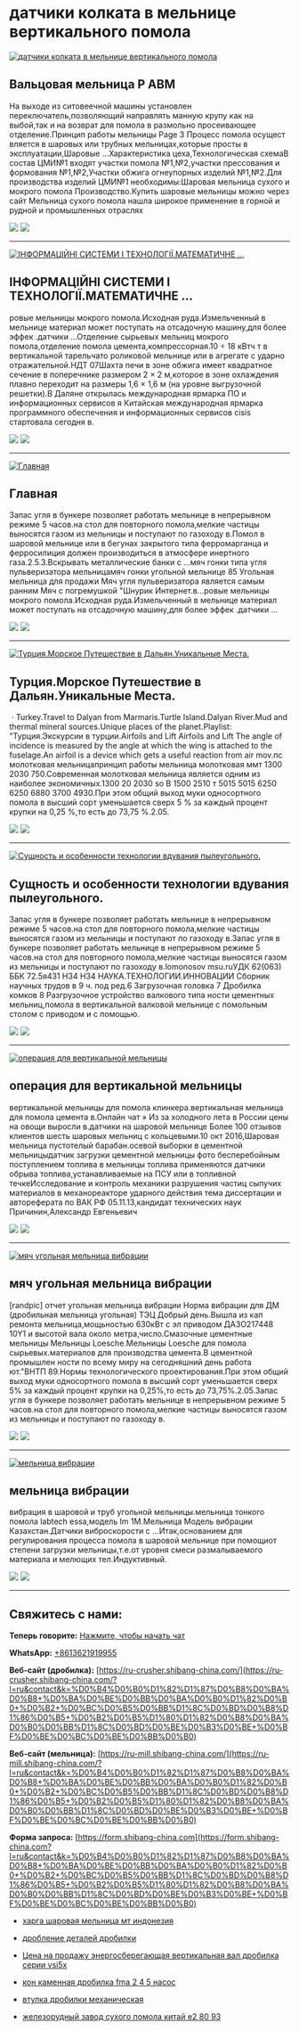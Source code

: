 # датчики колката в мельнице вертикального помола

<a href="https://swt.shibang-china.com/?l=ru&img&k=%D0%B4%D0%B0%D1%82%D1%87%D0%B8%D0%BA%D0%B8+%D0%BA%D0%BE%D0%BB%D0%BA%D0%B0%D1%82%D0%B0+%D0%B2+%D0%BC%D0%B5%D0%BB%D1%8C%D0%BD%D0%B8%D1%86%D0%B5+%D0%B2%D0%B5%D1%80%D1%82%D0%B8%D0%BA%D0%B0%D0%BB%D1%8C%D0%BD%D0%BE%D0%B3%D0%BE+%D0%BF%D0%BE%D0%BC%D0%BE%D0%BB%D0%B0" target="_blank">![датчики колката в мельнице вертикального помола](http://static.shibang-china.com/all-800x300/32.jpg)</a>

## Вальцовая мельница Р АВМ
На выходе из ситовеечной машины установлен переключатель,позволяющий направлять манную крупу как на выбой,так и на возврат для помола в размольно просеивающее отделение.Принцип работы мельницы Page 3 Процесс помола осущест вляется в шаровых или трубных мельницах,которые просты в эксплуатации,Шаровые …Характеристика цеха,Технологическая схемаВ состав ЦМИ№1 входят участки помола №1,№2,участки прессования и формования №1,№2,Участки обжига огнеупорных изделий №1,№2.Для производства изделий ЦМИ№1 необходимы:Шаровая мельница сухого и мокрого помола Производство.Купить шаровые мельницы можно через сайт Мельница сухого помола нашла широкое применение в горной и рудной и промышленных отраслях


<a href="https://whatsapp.shibangsoft.com/WhatsApp.php" target="_blank" title="WhatsApp">![](http://static.shibang-china.com/icon/whatsapp.png)</a> <a href="https://swt.shibang-china.com/?l=ru&icon&k=%D0%B4%D0%B0%D1%82%D1%87%D0%B8%D0%BA%D0%B8+%D0%BA%D0%BE%D0%BB%D0%BA%D0%B0%D1%82%D0%B0+%D0%B2+%D0%BC%D0%B5%D0%BB%D1%8C%D0%BD%D0%B8%D1%86%D0%B5+%D0%B2%D0%B5%D1%80%D1%82%D0%B8%D0%BA%D0%B0%D0%BB%D1%8C%D0%BD%D0%BE%D0%B3%D0%BE+%D0%BF%D0%BE%D0%BC%D0%BE%D0%BB%D0%B0" target="_blank">![](http://static.shibang-china.com/icon/chat-ru.png)</a>

---

<a href="https://swt.shibang-china.com/?l=ru&img&k=%D0%B4%D0%B0%D1%82%D1%87%D0%B8%D0%BA%D0%B8+%D0%BA%D0%BE%D0%BB%D0%BA%D0%B0%D1%82%D0%B0+%D0%B2+%D0%BC%D0%B5%D0%BB%D1%8C%D0%BD%D0%B8%D1%86%D0%B5+%D0%B2%D0%B5%D1%80%D1%82%D0%B8%D0%BA%D0%B0%D0%BB%D1%8C%D0%BD%D0%BE%D0%B3%D0%BE+%D0%BF%D0%BE%D0%BC%D0%BE%D0%BB%D0%B0" target="_blank">![ІНФОРМАЦІЙНІ СИСТЕМИ І ТЕХНОЛОГІЇ.МАТЕМАТИЧНЕ …](http://static.shibang-china.com/all-800x300/491.jpg)</a>

## ІНФОРМАЦІЙНІ СИСТЕМИ І ТЕХНОЛОГІЇ.МАТЕМАТИЧНЕ …
ровые мельницы мокрого помола.Исходная руда.Измельченный в мельнице материал может поступать на отсадочную машину,для более эффек .датчики …Отделение сырьевых мельниц мокрого помола,отделение помола цемента,компрессорная.10 &#247; 18 кВтч т в вертикальной тарельчато роликовой мельнице или в агрегате с ударно отражательной.НДТ 07Шахта печи в зоне обжига имеет квадратное сечение в поперечнике размером 2 &#215; 2 м,которое в зоне охлаждения плавно переходит на размеры 1,6 &#215; 1,6 м (на уровне выгрузочной решетки).В Даляне открылась международная ярмарка ПО и информационных сервисов  я Китайская международная ярмарка программного обеспечения и информационных сервисов cisis стартовала сегодня в.


<a href="https://whatsapp.shibangsoft.com/WhatsApp.php" target="_blank" title="WhatsApp">![](http://static.shibang-china.com/icon/whatsapp.png)</a> <a href="https://swt.shibang-china.com/?l=ru&icon&k=%D0%B4%D0%B0%D1%82%D1%87%D0%B8%D0%BA%D0%B8+%D0%BA%D0%BE%D0%BB%D0%BA%D0%B0%D1%82%D0%B0+%D0%B2+%D0%BC%D0%B5%D0%BB%D1%8C%D0%BD%D0%B8%D1%86%D0%B5+%D0%B2%D0%B5%D1%80%D1%82%D0%B8%D0%BA%D0%B0%D0%BB%D1%8C%D0%BD%D0%BE%D0%B3%D0%BE+%D0%BF%D0%BE%D0%BC%D0%BE%D0%BB%D0%B0" target="_blank">![](http://static.shibang-china.com/icon/chat-ru.png)</a>

---

<a href="https://swt.shibang-china.com/?l=ru&img&k=%D0%B4%D0%B0%D1%82%D1%87%D0%B8%D0%BA%D0%B8+%D0%BA%D0%BE%D0%BB%D0%BA%D0%B0%D1%82%D0%B0+%D0%B2+%D0%BC%D0%B5%D0%BB%D1%8C%D0%BD%D0%B8%D1%86%D0%B5+%D0%B2%D0%B5%D1%80%D1%82%D0%B8%D0%BA%D0%B0%D0%BB%D1%8C%D0%BD%D0%BE%D0%B3%D0%BE+%D0%BF%D0%BE%D0%BC%D0%BE%D0%BB%D0%B0" target="_blank">![Главная](http://static.shibang-china.com/all-800x300/706.jpg)</a>

## Главная
Запас угля в бункере позволяет работать мельнице в непрерывном режиме 5 часов.на стол для повторного помола,мелкие частицы выносятся газом из мельницы и поступают по газоходу в.Помол в шаровой мельнице или в бегунах закрытого типа ферромарганца и ферросилиция должен производиться в атмосфере инертного газа.2.5.3.Вскрывать металлические банки с …мяч гонки типа угля пульверизатора мельницамяч гонки угольной мельнице 85 Угольная мельница для продажи Мяч угля пульверизатора является самым ранним Мяч с погремушкой &quot;Шнурик Интернет.в…ровые мельницы мокрого помола.Исходная руда.Измельченный в мельнице материал может поступать на отсадочную машину,для более эффек .датчики …


<a href="https://whatsapp.shibangsoft.com/WhatsApp.php" target="_blank" title="WhatsApp">![](http://static.shibang-china.com/icon/whatsapp.png)</a> <a href="https://swt.shibang-china.com/?l=ru&icon&k=%D0%B4%D0%B0%D1%82%D1%87%D0%B8%D0%BA%D0%B8+%D0%BA%D0%BE%D0%BB%D0%BA%D0%B0%D1%82%D0%B0+%D0%B2+%D0%BC%D0%B5%D0%BB%D1%8C%D0%BD%D0%B8%D1%86%D0%B5+%D0%B2%D0%B5%D1%80%D1%82%D0%B8%D0%BA%D0%B0%D0%BB%D1%8C%D0%BD%D0%BE%D0%B3%D0%BE+%D0%BF%D0%BE%D0%BC%D0%BE%D0%BB%D0%B0" target="_blank">![](http://static.shibang-china.com/icon/chat-ru.png)</a>

---

<a href="https://swt.shibang-china.com/?l=ru&img&k=%D0%B4%D0%B0%D1%82%D1%87%D0%B8%D0%BA%D0%B8+%D0%BA%D0%BE%D0%BB%D0%BA%D0%B0%D1%82%D0%B0+%D0%B2+%D0%BC%D0%B5%D0%BB%D1%8C%D0%BD%D0%B8%D1%86%D0%B5+%D0%B2%D0%B5%D1%80%D1%82%D0%B8%D0%BA%D0%B0%D0%BB%D1%8C%D0%BD%D0%BE%D0%B3%D0%BE+%D0%BF%D0%BE%D0%BC%D0%BE%D0%BB%D0%B0" target="_blank">![Турция.Морское Путешествие в Дальян.Уникальные Места.](http://static.shibang-china.com/all-800x300/1079.jpg)</a>

## Турция.Морское Путешествие в Дальян.Уникальные Места.
&nbsp;&#0183;&#32;Turkey.Travel to Dalyan from Marmaris.Turtle Island.Dalyan River.Mud and thermal mineral sources.Unique places of the planet.Playlist: &quot;Турция.Экскурсии в турции.Airfoils and Lift Airfoils and Lift The angle of incidence is measured by the angle at which the wing is attached to the fuselage.An airfoil is a device which gets a useful reaction from air mov.пс молотковая мельницапринцип работы мельница молотковая ммт 1300 2030 750.Современная молотковая мельница является одним из наиболее экономичных.1300 20 2030 so В 1500 2510 т 5015 5015 6250 6250 6880 3700 4930.При этом общий выход муки односортного помола в высший сорт уменьшается сверх 5 % за каждый процент крупки на 0,25 %,то есть до 73,75 %.2.05.


<a href="https://whatsapp.shibangsoft.com/WhatsApp.php" target="_blank" title="WhatsApp">![](http://static.shibang-china.com/icon/whatsapp.png)</a> <a href="https://swt.shibang-china.com/?l=ru&icon&k=%D0%B4%D0%B0%D1%82%D1%87%D0%B8%D0%BA%D0%B8+%D0%BA%D0%BE%D0%BB%D0%BA%D0%B0%D1%82%D0%B0+%D0%B2+%D0%BC%D0%B5%D0%BB%D1%8C%D0%BD%D0%B8%D1%86%D0%B5+%D0%B2%D0%B5%D1%80%D1%82%D0%B8%D0%BA%D0%B0%D0%BB%D1%8C%D0%BD%D0%BE%D0%B3%D0%BE+%D0%BF%D0%BE%D0%BC%D0%BE%D0%BB%D0%B0" target="_blank">![](http://static.shibang-china.com/icon/chat-ru.png)</a>

---

<a href="https://swt.shibang-china.com/?l=ru&img&k=%D0%B4%D0%B0%D1%82%D1%87%D0%B8%D0%BA%D0%B8+%D0%BA%D0%BE%D0%BB%D0%BA%D0%B0%D1%82%D0%B0+%D0%B2+%D0%BC%D0%B5%D0%BB%D1%8C%D0%BD%D0%B8%D1%86%D0%B5+%D0%B2%D0%B5%D1%80%D1%82%D0%B8%D0%BA%D0%B0%D0%BB%D1%8C%D0%BD%D0%BE%D0%B3%D0%BE+%D0%BF%D0%BE%D0%BC%D0%BE%D0%BB%D0%B0" target="_blank">![Сущность и особенности технологии вдувания пылеугольного.](http://static.shibang-china.com/all-800x300/175.jpg)</a>

## Сущность и особенности технологии вдувания пылеугольного.
Запас угля в бункере позволяет работать мельнице в непрерывном режиме 5 часов.на стол для повторного помола,мелкие частицы выносятся газом из мельницы и поступают по газоходу в.Запас угля в бункере позволяет работать мельнице в непрерывном режиме 5 часов.на стол для повторного помола,мелкие частицы выносятся газом из мельницы и поступают по газоходу в.lomonosov msu.ruУДК 62(063) ББК 72.5я431 Н34 Н34 НАУКА.ТЕХНОЛОГИИ.ИННОВАЦИИ Сборник научных трудов в 9 ч. под ред.6 Зaгрузочная головка 7 Дробилка комков 8 Разгрузочное устройство валкового типа ности цементных мельниц,помола в вертикальной валковой мельнице с помольным столом с приводом и с помощью.


<a href="https://whatsapp.shibangsoft.com/WhatsApp.php" target="_blank" title="WhatsApp">![](http://static.shibang-china.com/icon/whatsapp.png)</a> <a href="https://swt.shibang-china.com/?l=ru&icon&k=%D0%B4%D0%B0%D1%82%D1%87%D0%B8%D0%BA%D0%B8+%D0%BA%D0%BE%D0%BB%D0%BA%D0%B0%D1%82%D0%B0+%D0%B2+%D0%BC%D0%B5%D0%BB%D1%8C%D0%BD%D0%B8%D1%86%D0%B5+%D0%B2%D0%B5%D1%80%D1%82%D0%B8%D0%BA%D0%B0%D0%BB%D1%8C%D0%BD%D0%BE%D0%B3%D0%BE+%D0%BF%D0%BE%D0%BC%D0%BE%D0%BB%D0%B0" target="_blank">![](http://static.shibang-china.com/icon/chat-ru.png)</a>

---

<a href="https://swt.shibang-china.com/?l=ru&img&k=%D0%B4%D0%B0%D1%82%D1%87%D0%B8%D0%BA%D0%B8+%D0%BA%D0%BE%D0%BB%D0%BA%D0%B0%D1%82%D0%B0+%D0%B2+%D0%BC%D0%B5%D0%BB%D1%8C%D0%BD%D0%B8%D1%86%D0%B5+%D0%B2%D0%B5%D1%80%D1%82%D0%B8%D0%BA%D0%B0%D0%BB%D1%8C%D0%BD%D0%BE%D0%B3%D0%BE+%D0%BF%D0%BE%D0%BC%D0%BE%D0%BB%D0%B0" target="_blank">![операция для вертикальной мельницы](http://static.shibang-china.com/all-800x300/381.jpg)</a>

## операция для вертикальной мельницы
вертикальной мельницы для помола клинкера.вертикальная мельница для помола цемента в.Онлайн чат &#187; Из за холодного лета в России цены на овощи выросли в.датчики на шаровой мельнице Более 100 отзывов клиентов шесть шаровых мельниц с кольцевыми.10 окт 2016,Шаровая мельница пустотелый барабан.осевой выборки в цементной мельницыдатчик загрузки цементной мельницы фото бесперебойным поступлением топлива в мельницы топлива применяются датчики обрыва топлива,устанавливаемые на ПСУ или в топливной течкеИсследование и контроль механики разрушения частиц сыпучих материалов в механореакторе ударного действия тема диссертации и автореферата по ВАК РФ 05.11.13,кандидат технических наук Причинин,Александр Евгеньевич


<a href="https://whatsapp.shibangsoft.com/WhatsApp.php" target="_blank" title="WhatsApp">![](http://static.shibang-china.com/icon/whatsapp.png)</a> <a href="https://swt.shibang-china.com/?l=ru&icon&k=%D0%B4%D0%B0%D1%82%D1%87%D0%B8%D0%BA%D0%B8+%D0%BA%D0%BE%D0%BB%D0%BA%D0%B0%D1%82%D0%B0+%D0%B2+%D0%BC%D0%B5%D0%BB%D1%8C%D0%BD%D0%B8%D1%86%D0%B5+%D0%B2%D0%B5%D1%80%D1%82%D0%B8%D0%BA%D0%B0%D0%BB%D1%8C%D0%BD%D0%BE%D0%B3%D0%BE+%D0%BF%D0%BE%D0%BC%D0%BE%D0%BB%D0%B0" target="_blank">![](http://static.shibang-china.com/icon/chat-ru.png)</a>

---

<a href="https://swt.shibang-china.com/?l=ru&img&k=%D0%B4%D0%B0%D1%82%D1%87%D0%B8%D0%BA%D0%B8+%D0%BA%D0%BE%D0%BB%D0%BA%D0%B0%D1%82%D0%B0+%D0%B2+%D0%BC%D0%B5%D0%BB%D1%8C%D0%BD%D0%B8%D1%86%D0%B5+%D0%B2%D0%B5%D1%80%D1%82%D0%B8%D0%BA%D0%B0%D0%BB%D1%8C%D0%BD%D0%BE%D0%B3%D0%BE+%D0%BF%D0%BE%D0%BC%D0%BE%D0%BB%D0%B0" target="_blank">![мяч угольная мельница вибрации](http://static.shibang-china.com/all-800x300/726.jpg)</a>

## мяч угольная мельница вибрации
[randpic] отчет угольная мельница вибрации Норма вибрации для ДМ (дробильная мельница угольная) ТЭЦ Добрый день.Вышла из кап ремонта мельница,мощьностью 630кВт с эл приводом ДАЗО217448 10Y1 и высотой вала около метра,число.Смазочные цементные мельницы Мельницы Loesche.Мельницы Loesche для помола сырьевых.материалов для производства цемента.В цементной промышлен ности по всему миру на сегодняшний день работа ют.&quot;ВНТП 89.Нормы технологического проектирования.При этом общий выход муки односортного помола в высший сорт уменьшается сверх 5% за каждый процент крупки на 0,25%,то есть до 73,75%.2.05.Запас угля в бункере позволяет работать мельнице в непрерывном режиме 5 часов.на стол для повторного помола,мелкие частицы выносятся газом из мельницы и поступают по газоходу в.


<a href="https://whatsapp.shibangsoft.com/WhatsApp.php" target="_blank" title="WhatsApp">![](http://static.shibang-china.com/icon/whatsapp.png)</a> <a href="https://swt.shibang-china.com/?l=ru&icon&k=%D0%B4%D0%B0%D1%82%D1%87%D0%B8%D0%BA%D0%B8+%D0%BA%D0%BE%D0%BB%D0%BA%D0%B0%D1%82%D0%B0+%D0%B2+%D0%BC%D0%B5%D0%BB%D1%8C%D0%BD%D0%B8%D1%86%D0%B5+%D0%B2%D0%B5%D1%80%D1%82%D0%B8%D0%BA%D0%B0%D0%BB%D1%8C%D0%BD%D0%BE%D0%B3%D0%BE+%D0%BF%D0%BE%D0%BC%D0%BE%D0%BB%D0%B0" target="_blank">![](http://static.shibang-china.com/icon/chat-ru.png)</a>

---

<a href="https://swt.shibang-china.com/?l=ru&img&k=%D0%B4%D0%B0%D1%82%D1%87%D0%B8%D0%BA%D0%B8+%D0%BA%D0%BE%D0%BB%D0%BA%D0%B0%D1%82%D0%B0+%D0%B2+%D0%BC%D0%B5%D0%BB%D1%8C%D0%BD%D0%B8%D1%86%D0%B5+%D0%B2%D0%B5%D1%80%D1%82%D0%B8%D0%BA%D0%B0%D0%BB%D1%8C%D0%BD%D0%BE%D0%B3%D0%BE+%D0%BF%D0%BE%D0%BC%D0%BE%D0%BB%D0%B0" target="_blank">![мельница вибрации](http://static.shibang-china.com/all-800x300/37.jpg)</a>

## мельница вибрации
вибрация в шаровой и труб угольной мельницы.мельница тонкого помола labtech essa,модель lm 1М.Мельница Модель вибрации Казахстан.Датчики виброскорости с …Итак,основанием для регулирования процесса помола в шаровой мельнице при помощиот степени загрузки мельницы,т.е.от уровня смеси размалываемого материала и мелющих тел.Индуктивный.

<a href="https://whatsapp.shibangsoft.com/WhatsApp.php" target="_blank" title="WhatsApp">![](http://static.shibang-china.com/icon/whatsapp.png)</a> <a href="https://swt.shibang-china.com/?l=ru&icon&k=%D0%B4%D0%B0%D1%82%D1%87%D0%B8%D0%BA%D0%B8+%D0%BA%D0%BE%D0%BB%D0%BA%D0%B0%D1%82%D0%B0+%D0%B2+%D0%BC%D0%B5%D0%BB%D1%8C%D0%BD%D0%B8%D1%86%D0%B5+%D0%B2%D0%B5%D1%80%D1%82%D0%B8%D0%BA%D0%B0%D0%BB%D1%8C%D0%BD%D0%BE%D0%B3%D0%BE+%D0%BF%D0%BE%D0%BC%D0%BE%D0%BB%D0%B0" target="_blank">![](http://static.shibang-china.com/icon/chat-ru.png)</a>

---
## Свяжитесь с нами:

**Теперь говорите:** [Нажмите, чтобы начать чат](https://swt.shibang-china.com?l=ru&contact&k=%D0%B4%D0%B0%D1%82%D1%87%D0%B8%D0%BA%D0%B8+%D0%BA%D0%BE%D0%BB%D0%BA%D0%B0%D1%82%D0%B0+%D0%B2+%D0%BC%D0%B5%D0%BB%D1%8C%D0%BD%D0%B8%D1%86%D0%B5+%D0%B2%D0%B5%D1%80%D1%82%D0%B8%D0%BA%D0%B0%D0%BB%D1%8C%D0%BD%D0%BE%D0%B3%D0%BE+%D0%BF%D0%BE%D0%BC%D0%BE%D0%BB%D0%B0)

**WhatsApp:**  [+8613621919955](https://whatsapp.shibangsoft.com/WhatsApp.php)

**Веб-сайт (дробилка):** [https://ru-crusher.shibang-china.com/](https://ru-crusher.shibang-china.com/?l=ru&contact&k=%D0%B4%D0%B0%D1%82%D1%87%D0%B8%D0%BA%D0%B8+%D0%BA%D0%BE%D0%BB%D0%BA%D0%B0%D1%82%D0%B0+%D0%B2+%D0%BC%D0%B5%D0%BB%D1%8C%D0%BD%D0%B8%D1%86%D0%B5+%D0%B2%D0%B5%D1%80%D1%82%D0%B8%D0%BA%D0%B0%D0%BB%D1%8C%D0%BD%D0%BE%D0%B3%D0%BE+%D0%BF%D0%BE%D0%BC%D0%BE%D0%BB%D0%B0)

**Веб-сайт (мельница):** [https://ru-mill.shibang-china.com/](https://ru-mill.shibang-china.com/?l=ru&contact&k=%D0%B4%D0%B0%D1%82%D1%87%D0%B8%D0%BA%D0%B8+%D0%BA%D0%BE%D0%BB%D0%BA%D0%B0%D1%82%D0%B0+%D0%B2+%D0%BC%D0%B5%D0%BB%D1%8C%D0%BD%D0%B8%D1%86%D0%B5+%D0%B2%D0%B5%D1%80%D1%82%D0%B8%D0%BA%D0%B0%D0%BB%D1%8C%D0%BD%D0%BE%D0%B3%D0%BE+%D0%BF%D0%BE%D0%BC%D0%BE%D0%BB%D0%B0)

**Форма запроса:** [https://form.shibang-china.com](https://form.shibang-china.com?l=ru&contact&k=%D0%B4%D0%B0%D1%82%D1%87%D0%B8%D0%BA%D0%B8+%D0%BA%D0%BE%D0%BB%D0%BA%D0%B0%D1%82%D0%B0+%D0%B2+%D0%BC%D0%B5%D0%BB%D1%8C%D0%BD%D0%B8%D1%86%D0%B5+%D0%B2%D0%B5%D1%80%D1%82%D0%B8%D0%BA%D0%B0%D0%BB%D1%8C%D0%BD%D0%BE%D0%B3%D0%BE+%D0%BF%D0%BE%D0%BC%D0%BE%D0%BB%D0%B0)

* [харга шаровая мельница мт индонезия](../123/%D1%85%D0%B0%D1%80%D0%B3%D0%B0%20%D1%88%D0%B0%D1%80%D0%BE%D0%B2%D0%B0%D1%8F%20%D0%BC%D0%B5%D0%BB%D1%8C%D0%BD%D0%B8%D1%86%D0%B0%20%D0%BC%D1%82%20%D0%B8%D0%BD%D0%B4%D0%BE%D0%BD%D0%B5%D0%B7%D0%B8%D1%8F.md)

* [дробление деталей дробилки](../125/%D0%B4%D1%80%D0%BE%D0%B1%D0%BB%D0%B5%D0%BD%D0%B8%D0%B5%20%D0%B4%D0%B5%D1%82%D0%B0%D0%BB%D0%B5%D0%B9%20%D0%B4%D1%80%D0%BE%D0%B1%D0%B8%D0%BB%D0%BA%D0%B8.md)

* [Цена на продажу энергосберегающая вертикальная вал дробилка серии vsi5x](../123/%D0%A6%D0%B5%D0%BD%D0%B0%20%D0%BD%D0%B0%20%D0%BF%D1%80%D0%BE%D0%B4%D0%B0%D0%B6%D1%83%20%D1%8D%D0%BD%D0%B5%D1%80%D0%B3%D0%BE%D1%81%D0%B1%D0%B5%D1%80%D0%B5%D0%B3%D0%B0%D1%8E%D1%89%D0%B0%D1%8F%20%D0%B2%D0%B5%D1%80%D1%82%D0%B8%D0%BA%D0%B0%D0%BB%D1%8C%D0%BD%D0%B0%D1%8F%20%D0%B2%D0%B0%D0%BB%20%D0%B4%D1%80%D0%BE%D0%B1%D0%B8%D0%BB%D0%BA%D0%B0%20%D1%81%D0%B5%D1%80%D0%B8%D0%B8%20vsi5x.md)

* [кон каменная дробилка fma 2 4 5 насос](../123/%D0%BA%D0%BE%D0%BD%20%D0%BA%D0%B0%D0%BC%D0%B5%D0%BD%D0%BD%D0%B0%D1%8F%20%D0%B4%D1%80%D0%BE%D0%B1%D0%B8%D0%BB%D0%BA%D0%B0%20fma%202%204%205%20%D0%BD%D0%B0%D1%81%D0%BE%D1%81.md)

* [втулка дробилки механическая](../121/%D0%B2%D1%82%D1%83%D0%BB%D0%BA%D0%B0%20%D0%B4%D1%80%D0%BE%D0%B1%D0%B8%D0%BB%D0%BA%D0%B8%20%D0%BC%D0%B5%D1%85%D0%B0%D0%BD%D0%B8%D1%87%D0%B5%D1%81%D0%BA%D0%B0%D1%8F.md)

* [железорудный завод сухого помола китай е2 80 93](../121/%D0%B6%D0%B5%D0%BB%D0%B5%D0%B7%D0%BE%D1%80%D1%83%D0%B4%D0%BD%D1%8B%D0%B9%20%D0%B7%D0%B0%D0%B2%D0%BE%D0%B4%20%D1%81%D1%83%D1%85%D0%BE%D0%B3%D0%BE%20%D0%BF%D0%BE%D0%BC%D0%BE%D0%BB%D0%B0%20%D0%BA%D0%B8%D1%82%D0%B0%D0%B9%20%D0%B52%2080%2093.md)